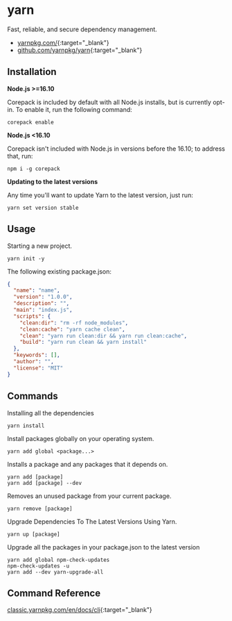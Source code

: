 # yarn

Fast, reliable, and secure dependency management.

- [yarnpkg.com/](https://yarnpkg.com/){:target="_blank"}
- [github.com/yarnpkg/yarn](https://github.com/yarnpkg/yarn){:target="_blank"}

## Installation

**Node.js >=16.10**

Corepack is included by default with all Node.js installs, but is currently opt-in. To enable it, run the following command:

```shell
corepack enable
```

**Node.js <16.10**

Corepack isn't included with Node.js in versions before the 16.10; to address that, run:

```shell
npm i -g corepack
```

**Updating to the latest versions**

Any time you'll want to update Yarn to the latest version, just run:

```shell
yarn set version stable
```

## Usage

Starting a new project.

```shell
yarn init -y
```

The following existing package.json:

```json
{
  "name": "name",
  "version": "1.0.0",
  "description": "",
  "main": "index.js",
  "scripts": {
    "clean:dir": "rm -rf node_modules",
    "clean:cache": "yarn cache clean",
    "clean": "yarn run clean:dir && yarn run clean:cache",
    "build": "yarn run clean && yarn install"
  },
  "keywords": [],
  "author": "",
  "license": "MIT"
}
```

## Commands

Installing all the dependencies

```shell
yarn install
```

Install packages globally on your operating system.

```shell
yarn add global <package...>
```

Installs a package and any packages that it depends on.

```shell
yarn add [package]
yarn add [package] --dev
```

Removes an unused package from your current package.

```shell
yarn remove [package]
```

Upgrade Dependencies To The Latest Versions Using Yarn.

```shell
yarn up [package]
```

Upgrade all the packages in your package.json to the latest version

```shell
yarn add global npm-check-updates
npm-check-updates -u
yarn add --dev yarn-upgrade-all
```

## Command Reference

[classic.yarnpkg.com/en/docs/cli](https://classic.yarnpkg.com/en/docs/cli){:target="_blank"}
